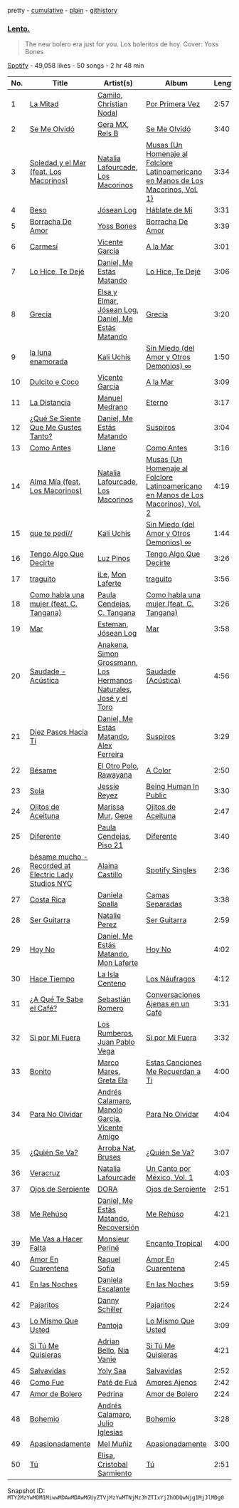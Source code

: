 pretty - [cumulative](/playlists/cumulative/37i9dQZF1DX64myInc1vfu.md) - [plain](/playlists/plain/37i9dQZF1DX64myInc1vfu) - [githistory](https://github.githistory.xyz/mackorone/spotify-playlist-archive/blob/main/playlists/plain/37i9dQZF1DX64myInc1vfu)

### [Lento.](https://open.spotify.com/playlist/37i9dQZF1DX64myInc1vfu)

> The new bolero era just for you\. Los boleritos de hoy\. Cover: Yoss Bones

[Spotify](https://open.spotify.com/user/spotify) - 49,058 likes - 50 songs - 2 hr 48 min

| No. | Title | Artist(s) | Album | Length |
|---|---|---|---|---|
| 1 | [La Mitad](https://open.spotify.com/track/63Zaf8Rci6eOUPqDQ4fUFx) | [Camilo](https://open.spotify.com/artist/28gNT5KBp7IjEOQoevXf9N), [Christian Nodal](https://open.spotify.com/artist/0XwVARXT135rw8lyw1EeWP) | [Por Primera Vez](https://open.spotify.com/album/6xS6mQz1fQZ6eZE654J15I) | 2:57 |
| 2 | [Se Me Olvidó](https://open.spotify.com/track/7xLYLM5K6S1TwiSdfuhZQg) | [Gera MX](https://open.spotify.com/artist/2hejA1Dkf8v8R0koF44FvW), [Rels B](https://open.spotify.com/artist/2IMZYfNi21MGqxopj9fWx8) | [Se Me Olvidó](https://open.spotify.com/album/395Nz8wkDHb8ebR6mMagdf) | 3:40 |
| 3 | [Soledad y el Mar \(feat\. Los Macorinos\)](https://open.spotify.com/track/1Xtz05nIgJiEYdncfd1w8h) | [Natalia Lafourcade](https://open.spotify.com/artist/1hcdI2N1023RvSwLzTtdsp), [Los Macorinos](https://open.spotify.com/artist/1ldFRYgmjxDrX27bIe3dWx) | [Musas \(Un Homenaje al Folclore Latinoamericano en Manos de Los Macorinos, Vol\. 1\)](https://open.spotify.com/album/30isRfL4u7fowKgTVsydDt) | 3:34 |
| 4 | [Beso](https://open.spotify.com/track/4PpuZIMmeng6qPicveSI22) | [Jósean Log](https://open.spotify.com/artist/1LMyTeRhjaitILs98h3MaF) | [Háblate de Mí](https://open.spotify.com/album/5DtrZ74RgqpVVqLWncmqyZ) | 3:31 |
| 5 | [Borracha De Amor](https://open.spotify.com/track/2PeQ5QSleIKfW8GfIVsEmj) | [Yoss Bones](https://open.spotify.com/artist/0SmgVe3giVHaJjGmIz8xA4) | [Borracha De Amor](https://open.spotify.com/album/56YlKtQXcwuYq5562zFYIJ) | 3:39 |
| 6 | [Carmesí](https://open.spotify.com/track/3fk5fBFB27GbWGATdBpOgr) | [Vicente Garcia](https://open.spotify.com/artist/2Otnykd696YidQYfEGVmNq) | [A la Mar](https://open.spotify.com/album/5afHhk03AfHR76hfjRNobE) | 3:01 |
| 7 | [Lo Hice, Te Dejé](https://open.spotify.com/track/5HT7sdhkOCFVegIoMOL7yj) | [Daniel, Me Estás Matando](https://open.spotify.com/artist/51yyeVxyvecgePAWXmeLUE) | [Lo Hice, Te Dejé](https://open.spotify.com/album/6iH2QdPCGdGbq1qEXgI8KN) | 3:06 |
| 8 | [Grecia](https://open.spotify.com/track/6OTGRlCpPGMpPM96g62d2R) | [Elsa y Elmar](https://open.spotify.com/artist/5nKGeITSNCVP76muyOlszy), [Jósean Log](https://open.spotify.com/artist/1LMyTeRhjaitILs98h3MaF), [Daniel, Me Estás Matando](https://open.spotify.com/artist/51yyeVxyvecgePAWXmeLUE) | [Grecia](https://open.spotify.com/album/0NDZTKw6MgExSektZolu8S) | 3:20 |
| 9 | [la luna enamorada](https://open.spotify.com/track/2nDLZMuPMvHzNtUY2e7nV3) | [Kali Uchis](https://open.spotify.com/artist/1U1el3k54VvEUzo3ybLPlM) | [Sin Miedo \(del Amor y Otros Demonios\) ∞](https://open.spotify.com/album/00wSTrFxoSzA7eeS1UxHgd) | 1:50 |
| 10 | [Dulcito e Coco](https://open.spotify.com/track/7Li9u5C7CNLvqOqhrhZEML) | [Vicente Garcia](https://open.spotify.com/artist/2Otnykd696YidQYfEGVmNq) | [A la Mar](https://open.spotify.com/album/5afHhk03AfHR76hfjRNobE) | 3:09 |
| 11 | [La Distancia](https://open.spotify.com/track/0LpEr3qpmDQ1gEabnsQlGC) | [Manuel Medrano](https://open.spotify.com/artist/0i5iO6icb7kxg48thi9gBM) | [Eterno](https://open.spotify.com/album/4DiqVS0SU6o0jrgRMbfqxi) | 3:17 |
| 12 | [¿Qué Se Siente Que Me Gustes Tanto?](https://open.spotify.com/track/2BWao7MNRld2ucMxswvxaU) | [Daniel, Me Estás Matando](https://open.spotify.com/artist/51yyeVxyvecgePAWXmeLUE) | [Suspiros](https://open.spotify.com/album/2dU3JOkZlSKu7WdqIGvCcK) | 3:04 |
| 13 | [Como Antes](https://open.spotify.com/track/1rgTPhfIsygO4HjDafOVzR) | [Llane](https://open.spotify.com/artist/7A02nc5WKMBLqSKXxGZ4o8) | [Como Antes](https://open.spotify.com/album/0jXsX7bYf7FQE0CLGug86V) | 3:16 |
| 14 | [Alma Mía \(feat\. Los Macorinos\)](https://open.spotify.com/track/7qVnzohY8VAKFkiJIgStbk) | [Natalia Lafourcade](https://open.spotify.com/artist/1hcdI2N1023RvSwLzTtdsp), [Los Macorinos](https://open.spotify.com/artist/1ldFRYgmjxDrX27bIe3dWx) | [Musas \(Un Homenaje al Folclore Latinoamericano en Manos de Los Macorinos\), Vol\. 2](https://open.spotify.com/album/7JbbUP152jaRbhQ7CJ1DOy) | 4:19 |
| 15 | [que te pedí//](https://open.spotify.com/track/2qS9IaT9KBShx2xn1CqYMC) | [Kali Uchis](https://open.spotify.com/artist/1U1el3k54VvEUzo3ybLPlM) | [Sin Miedo \(del Amor y Otros Demonios\) ∞](https://open.spotify.com/album/00wSTrFxoSzA7eeS1UxHgd) | 1:44 |
| 16 | [Tengo Algo Que Decirte](https://open.spotify.com/track/5Ntox2jSrDcVUKOoW0TYHG) | [Luz Pinos](https://open.spotify.com/artist/23D2NCgVNbve7gXb2AjOFM) | [Tengo Algo Que Decirte](https://open.spotify.com/album/58XueoPsoMzd3nzH2s8B9A) | 3:26 |
| 17 | [traguito](https://open.spotify.com/track/3t2nOnte5Wp9jbvMenZedH) | [iLe](https://open.spotify.com/artist/1CztIa6fCQ0WmVPidXuwSs), [Mon Laferte](https://open.spotify.com/artist/4boI7bJtmB1L3b1cuL75Zr) | [traguito](https://open.spotify.com/album/3w6RnyVHOO4xHAGzO9iOmB) | 3:56 |
| 18 | [Como habla una mujer \(feat\. C\. Tangana\)](https://open.spotify.com/track/1pJeLDLduCZS4hLuc1JByJ) | [Paula Cendejas](https://open.spotify.com/artist/4EiI7Vls0NB16jLuexzCHC), [C\. Tangana](https://open.spotify.com/artist/5TYxZTjIPqKM8K8NuP9woO) | [Como habla una mujer \(feat\. C\. Tangana\)](https://open.spotify.com/album/09sHAU8dDbAuIy3RfCM3wZ) | 3:26 |
| 19 | [Mar](https://open.spotify.com/track/4V2zyfggF3TXlihp7llTJm) | [Esteman](https://open.spotify.com/artist/3ZtIhDSOuRkpDyqjx53X1R), [Jósean Log](https://open.spotify.com/artist/1LMyTeRhjaitILs98h3MaF) | [Mar](https://open.spotify.com/album/0TIM64cPYNqIedeY5rNaG2) | 3:58 |
| 20 | [Saudade \- Acústica](https://open.spotify.com/track/0hMDCdTgDI01LKtiMjPdAV) | [Anakena](https://open.spotify.com/artist/0kHEttD7XzMjXbZtMq6XYo), [Simon Grossmann](https://open.spotify.com/artist/6t38N9HASTn9ca0PIxfReQ), [Los Hermanos Naturales](https://open.spotify.com/artist/39lujDF8rpAX4ezy70mTfx), [José y el Toro](https://open.spotify.com/artist/5Bq8Ri1jFba5clhChG8Cex) | [Saudade \(Acústica\)](https://open.spotify.com/album/5msxr0FMU7qHRbpUdAEWCg) | 4:56 |
| 21 | [Diez Pasos Hacia Ti](https://open.spotify.com/track/54KsfVVnN4YWI2mMrnyUcC) | [Daniel, Me Estás Matando](https://open.spotify.com/artist/51yyeVxyvecgePAWXmeLUE), [Alex Ferreira](https://open.spotify.com/artist/3COVuPWvshbsdm0kdMMTr7) | [Suspiros](https://open.spotify.com/album/2dU3JOkZlSKu7WdqIGvCcK) | 3:29 |
| 22 | [Bésame](https://open.spotify.com/track/05ayzVXVRd5JBtCkQiMFJY) | [El Otro Polo](https://open.spotify.com/artist/6guLg5yfcFlYyRp4DzrEO2), [Rawayana](https://open.spotify.com/artist/2AbQwU2cuEGfD465wCXlg2) | [A Color](https://open.spotify.com/album/07PxmxlkhdcoxZDXgyef0X) | 2:50 |
| 23 | [Sola](https://open.spotify.com/track/3doK7YkkgMtfD6qoXCkTWh) | [Jessie Reyez](https://open.spotify.com/artist/3KedxarmBCyFBevnqQHy3P) | [Being Human In Public](https://open.spotify.com/album/0dZlf6U1djSwKxMrJ0RZgQ) | 3:30 |
| 24 | [Ojitos de Aceituna](https://open.spotify.com/track/2KhOJ9fPnHE6HJd7R6jF2L) | [Marissa Mur](https://open.spotify.com/artist/5kt4v3JNtP8svtTI8PDFOT), [Gepe](https://open.spotify.com/artist/1fHGzTSloWCtrlKfbLNVhM) | [Ojitos de Aceituna](https://open.spotify.com/album/0T1toCzjEqFltKmHuwznI5) | 2:47 |
| 25 | [Diferente](https://open.spotify.com/track/3XV1E6VMiiUoRByV7nXVEA) | [Paula Cendejas](https://open.spotify.com/artist/4EiI7Vls0NB16jLuexzCHC), [Piso 21](https://open.spotify.com/artist/4bw2Am3p9ji3mYsXNXtQcd) | [Diferente](https://open.spotify.com/album/5t1yTrOm3fbJQltjom2uya) | 3:40 |
| 26 | [bésame mucho \- Recorded at Electric Lady Studios NYC](https://open.spotify.com/track/66JlPySmx98BQnX1xYMIG3) | [Alaina Castillo](https://open.spotify.com/artist/0duLKMlcwhyZgqu8zSSjBp) | [Spotify Singles](https://open.spotify.com/album/5kommCwJMaXFKYnfS6yB5A) | 2:36 |
| 27 | [Costa Rica](https://open.spotify.com/track/6fodcUvAswFV8Az3Imd5F5) | [Daniela Spalla](https://open.spotify.com/artist/2VSRhqonKsL7KRAIk8SMmt) | [Camas Separadas](https://open.spotify.com/album/7n2Jn4FFREegsVpFlVpbp3) | 3:38 |
| 28 | [Ser Guitarra](https://open.spotify.com/track/6mtNyMwmlwy8kMq3NsWa6q) | [Natalie Perez](https://open.spotify.com/artist/1Y99HOeRzRc27my6NJE3rE) | [Ser Guitarra](https://open.spotify.com/album/3xZM5pC6lmpRMXnTPSeLJZ) | 2:59 |
| 29 | [Hoy No](https://open.spotify.com/track/0jGBvWB2j1LfUUTm6oxXKs) | [Daniel, Me Estás Matando](https://open.spotify.com/artist/51yyeVxyvecgePAWXmeLUE), [Mon Laferte](https://open.spotify.com/artist/4boI7bJtmB1L3b1cuL75Zr) | [Hoy No](https://open.spotify.com/album/277bMalOjznL9f3X8wtv2A) | 4:02 |
| 30 | [Hace Tiempo](https://open.spotify.com/track/5ZIAGLaxIMK8FnNdtZQpkw) | [La Isla Centeno](https://open.spotify.com/artist/7EnLmrL4jTZKjeseaZyA0L) | [Los Náufragos](https://open.spotify.com/album/1ZuTAeqMLd53krA4g6Riqh) | 4:12 |
| 31 | [¿A Qué Te Sabe el Café?](https://open.spotify.com/track/5n7a1XYL8oaOGNptOdENIQ) | [Sebastián Romero](https://open.spotify.com/artist/0FpJe752weMmwiyJyF8zXq) | [Conversaciones Ajenas en un Café](https://open.spotify.com/album/4UHIunQP15TgnfK7aCWhM9) | 3:31 |
| 32 | [Si por Mi Fuera](https://open.spotify.com/track/5z9a61fPYYlb2hV0GLVYaB) | [Los Rumberos](https://open.spotify.com/artist/05k3uSz8dyKtbllIY988Ip), [Juan Pablo Vega](https://open.spotify.com/artist/2PfyKA4qhjkxUVkerTCxz0) | [Si por Mi Fuera](https://open.spotify.com/album/2qJ7rlgygQM59Byb8qG9Rv) | 3:32 |
| 33 | [Bonito](https://open.spotify.com/track/3AQ0civlqpPROACEaMv4Xo) | [Marco Mares](https://open.spotify.com/artist/5Eg5ZoZgXAa1Eit48sxoKQ), [Greta Ela](https://open.spotify.com/artist/5c8L3nGznkMGwbmyMKVIl8) | [Estas Canciones Me Recuerdan a Ti](https://open.spotify.com/album/79iOQFpvUfcxDUMhBRZYRM) | 4:00 |
| 34 | [Para No Olvidar](https://open.spotify.com/track/5V2PAJnOJn7H4e8FwSbRdr) | [Andrés Calamaro](https://open.spotify.com/artist/3tAICgiSR5PfYY4B8qsoAU), [Manolo Garcia](https://open.spotify.com/artist/4eBTqTx5ssOK5YwmijmfU4), [Vicente Amigo](https://open.spotify.com/artist/4uo8Bp99zyj8HQW1ynweoY) | [Para No Olvidar](https://open.spotify.com/album/2oXUAq2lYbpdCVkJjDdZQy) | 4:04 |
| 35 | [¿Quién Se Va?](https://open.spotify.com/track/58VZU1ToHakVT9RxtTsUns) | [Arroba Nat](https://open.spotify.com/artist/4Srl3qf5e1RfnXi5wBlIL4), [Bruses](https://open.spotify.com/artist/5bRLeMl4Tnozmg9wR1pY7y) | [¿Quién Se Va?](https://open.spotify.com/album/6A0s3zsUdYyn4kdeFpTsed) | 3:07 |
| 36 | [Veracruz](https://open.spotify.com/track/6QlEtyGqmX4dXASVeEEEDH) | [Natalia Lafourcade](https://open.spotify.com/artist/1hcdI2N1023RvSwLzTtdsp) | [Un Canto por México, Vol\. 1](https://open.spotify.com/album/6yDcHjoEqNkkl9UC6KSlFE) | 4:03 |
| 37 | [Ojos de Serpiente](https://open.spotify.com/track/4SutBECg5t8YqY1hz8SbwX) | [DORA](https://open.spotify.com/artist/5RHjYsmfT5IskZMoU6UuCj) | [Ojos de Serpiente](https://open.spotify.com/album/2aGMr5JwOn5wMRFn4wWSwt) | 2:51 |
| 38 | [Me Rehúso](https://open.spotify.com/track/7HNOGbbR726AfVEu89OQPt) | [Daniel, Me Estás Matando](https://open.spotify.com/artist/51yyeVxyvecgePAWXmeLUE), [Recoversión](https://open.spotify.com/artist/0NdB1t0K23mQgPxlAvqN1r) | [Me Rehúso](https://open.spotify.com/album/38pQ1G6XgqO7W7iZei8EVR) | 4:21 |
| 39 | [Me Vas a Hacer Falta](https://open.spotify.com/track/6eEnycLcdQWSkgg12wjN4o) | [Monsieur Periné](https://open.spotify.com/artist/36KsCCwgI0Dep97yVJWmkK) | [Encanto Tropical](https://open.spotify.com/album/65dDJHiGH66LQPEiLHKDma) | 4:00 |
| 40 | [Amor En Cuarentena](https://open.spotify.com/track/2siIxRukc4AFw9rxeE9La8) | [Raquel Sofía](https://open.spotify.com/artist/0J9JLJmiTXJFvvyHS3Qzn4) | [Amor En Cuarentena](https://open.spotify.com/album/0NDsxPkfntANuEyF5NpMHW) | 2:45 |
| 41 | [En las Noches](https://open.spotify.com/track/6rs3m0e1GYVFjLQaUXAiZ6) | [Daniela Escalante](https://open.spotify.com/artist/00YbcwdtRDXKGvdpBsUfkd) | [En las Noches](https://open.spotify.com/album/2CPuqoB1XiRqOmmX6MUa5e) | 3:59 |
| 42 | [Pajaritos](https://open.spotify.com/track/2wrXCzqFhTrUiLx1Xra1zN) | [Danny Schiller](https://open.spotify.com/artist/6Jrjs10cg0Sf0uMzLjfraC) | [Pajaritos](https://open.spotify.com/album/25sQj4ycXmGdHFu1TNn1r5) | 2:24 |
| 43 | [Lo Mismo Que Usted](https://open.spotify.com/track/031dcODCuFUQAyQ38PkdlU) | [Pantoja](https://open.spotify.com/artist/1sSMrejChoHWBnCe7w6fKc) | [Lo Mismo Que Usted](https://open.spotify.com/album/68bhYAXXLFt0gp866clvtQ) | 3:09 |
| 44 | [Si Tú Me Quisieras](https://open.spotify.com/track/3XWCZdvN55Rjly1sSxrXqh) | [Adrian Bello](https://open.spotify.com/artist/0ZwjmGhps2YvUMzB7ihFV8), [Nia Vanie](https://open.spotify.com/artist/2AAkCTYG2KE8Ocl7JK97wD) | [Si Tú Me Quisieras](https://open.spotify.com/album/5jS82FjoNBNMEmcoILh0uE) | 4:21 |
| 45 | [Salvavidas](https://open.spotify.com/track/1ZVvO03ypa1pSC1WHnHPEx) | [Yoly Saa](https://open.spotify.com/artist/599d8L6EF6XYR133olSRTW) | [Salvavidas](https://open.spotify.com/album/6MnxF6Qm6HVXUXtzsrm7MX) | 2:52 |
| 46 | [Como Fue](https://open.spotify.com/track/1FEeJpSdoPfsTZk9AGqOcN) | [Paté de Fuá](https://open.spotify.com/artist/188pkeHUWXnROe7lFVYRRa) | [Amores Ajenos](https://open.spotify.com/album/3FRBtXIYzHiiDSXykW2WVT) | 2:42 |
| 47 | [Amor de Bolero](https://open.spotify.com/track/3XZEt7mxd5C5Ur05j1dfZr) | [Pedrina](https://open.spotify.com/artist/7BdQWt4FjHEvmTH6jmaJd1) | [Amor de Bolero](https://open.spotify.com/album/7GQCGDiH41ovnH6yQJYr7G) | 2:24 |
| 48 | [Bohemio](https://open.spotify.com/track/7vgtsjhT7JpPGkv8RA1Qh1) | [Andrés Calamaro](https://open.spotify.com/artist/3tAICgiSR5PfYY4B8qsoAU), [Julio Iglesias](https://open.spotify.com/artist/4etuCZVdP8yiNPn4xf0ie5) | [Bohemio](https://open.spotify.com/album/38ziDGsYS10NPo4BxBAsvn) | 3:28 |
| 49 | [Apasionadamente](https://open.spotify.com/track/7a1Ftd97mqW58rBQmqwPel) | [Mel Muñiz](https://open.spotify.com/artist/05NEGCiyDYaJtcPiagl46Y) | [Apasionadamente](https://open.spotify.com/album/0xgN5G0w8qGlw1onYHHdks) | 3:00 |
| 50 | [Tú](https://open.spotify.com/track/6OQWXsydNnIVHfbJrTMNer) | [Elisa](https://open.spotify.com/artist/1Rz2UCxkUlzuT6Kxe47wxc), [Cristobal Sarmiento](https://open.spotify.com/artist/2AIg5VYeWoMaGDuINUQwKC) | [Tú](https://open.spotify.com/album/1O88OBOAtX6c8DUMEkq5HY) | 2:51 |

Snapshot ID: `MTY2MzYwMDM1MiwwMDAwMDAwMGUyZTVjMzYwMTNjMzJhZTIxYjZhODQwNjg1MjJlMDg0`
